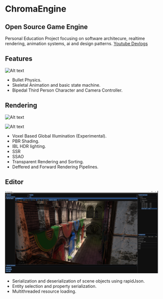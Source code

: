# ChromaEngine
## Open Source Game Engine
Personal Education Project focusing on software architecure, realtime rendering, animation systems, ai and design patterns. 
[Youtube Devlogs](https://www.youtube.com/watch?v=YeyiEYRT1Ac)

## Features
![Alt text](https://static.wixstatic.com/media/755aac_c518a6d603ba4d0b9ea55d5824fbc194~mv2.gif)
  * Bullet Physics.
  * Skeletal Animation and basic state machine. 
  * Bipedal Third Person Character and Camera Controller.  
  
## Rendering
![Alt text](https://static.wixstatic.com/media/755aac_316019612db440d9a17f566fe23a1654~mv2.gif)

![Alt text](https://static.wixstatic.com/media/755aac_2f30b460c24d456bba115062b7562f64~mv2.png)
  * Voxel Based Global Illumination (Experimental).
  * PBR Shading.
  * IBL HDR lighting.
  * SSR
  * SSAO
  * Transparent Rendering and Sorting.
  * Deffered and Forward Rendering Pipelines.
  
## Editor
![](Chroma/Chroma/resources/textures/editor/Editor_00.PNG)
  * Serialization and deserialization of scene objects using rapidJson. 
  * Entity selection and property serialization. 
  * Multithreaded resource loading. 



